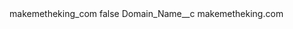 <?xml version="1.0" encoding="UTF-8"?>
<CustomMetadata xmlns="http://soap.sforce.com/2006/04/metadata" xmlns:xsi="http://www.w3.org/2001/XMLSchema-instance" xmlns:xsd="http://www.w3.org/2001/XMLSchema">
    <label>makemetheking_com</label>
    <protected>false</protected>
    <values>
        <field>Domain_Name__c</field>
        <value xsi:type="xsd:string">makemetheking.com</value>
    </values>
</CustomMetadata>
